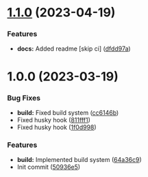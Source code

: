 # [1.1.0](https://github.com/oblakstudio/nestjs-puppeteer/compare/v1.0.0...v1.1.0) (2023-04-19)


### Features

* **docs:** Added readme [skip ci] ([dfdd97a](https://github.com/oblakstudio/nestjs-puppeteer/commit/dfdd97a117533d44b03e35538eb689050141a63a))

# 1.0.0 (2023-03-19)


### Bug Fixes

* **build:** Fixed build system ([cc6146b](https://github.com/oblakstudio/nestjs-puppeteer/commit/cc6146b7fa9d664341228f8f90ec3a9fd1442c65))
* Fixed husky hook ([811fff1](https://github.com/oblakstudio/nestjs-puppeteer/commit/811fff147be88f6eeb0100f89196aadcd376e554))
* Fixed husky hook ([1f0d998](https://github.com/oblakstudio/nestjs-puppeteer/commit/1f0d9984cf31e1469ce1c871bfd78377cf9d8d13))


### Features

* **build:** Implemented build system ([64a36c9](https://github.com/oblakstudio/nestjs-puppeteer/commit/64a36c95e5a703544c591e10d9bc99f4f8a3e7b8))
* Init commit ([50936e5](https://github.com/oblakstudio/nestjs-puppeteer/commit/50936e5de86578bd9bca3add374f9ef5fd1d923a))
